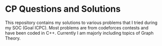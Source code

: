 # CP Questions and Solutions
This repository contains my solutions to various problems that I tried during my SOC (Goal ICPC). Most problems are from codeforces contests and have been coded in C++. Currently I am majorly including topics of Graph Theory.
